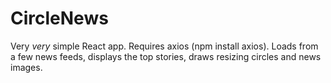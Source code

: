 # CircleNews

Very *very* simple React app. Requires axios (npm install axios). Loads from a few news feeds, displays the top stories, draws resizing circles and news images. 
